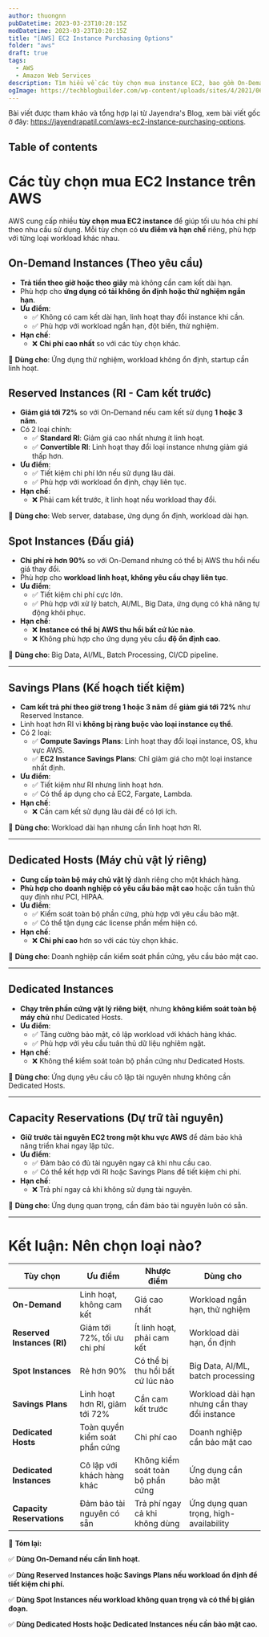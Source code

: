 ```yaml
---
author: thuongnn
pubDatetime: 2023-03-23T10:20:15Z
modDatetime: 2023-03-23T10:20:15Z
title: "[AWS] EC2 Instance Purchasing Options"
folder: "aws"
draft: true
tags:
  - AWS
  - Amazon Web Services
description: Tìm hiểu về các tùy chọn mua instance EC2, bao gồm On-Demand, Reserved, Spot và Dedicated Hosts.
ogImage: https://techblogbuilder.com/wp-content/uploads/sites/4/2021/06/techblogbuilder-home.png
---
```


Bài viết được tham khảo và tổng hợp lại từ Jayendra's Blog, xem bài viết gốc ở đây: https://jayendrapatil.com/aws-ec2-instance-purchasing-options.

## Table of contents

# **Các tùy chọn mua EC2 Instance trên AWS**

AWS cung cấp nhiều **tùy chọn mua EC2 instance** để giúp tối ưu hóa chi phí theo nhu cầu sử dụng. Mỗi tùy chọn có **ưu điểm và hạn chế** riêng, phù hợp với từng loại workload khác nhau.

## **On-Demand Instances (Theo yêu cầu)**

- **Trả tiền theo giờ hoặc theo giây** mà không cần cam kết dài hạn.
- Phù hợp cho **ứng dụng có tải không ổn định hoặc thử nghiệm ngắn hạn**.
- **Ưu điểm**:
  - ✅ Không có cam kết dài hạn, linh hoạt thay đổi instance khi cần.
  - ✅ Phù hợp với workload ngắn hạn, đột biến, thử nghiệm.
- **Hạn chế**:
  - ❌ **Chi phí cao nhất** so với các tùy chọn khác.

📌 **Dùng cho**: Ứng dụng thử nghiệm, workload không ổn định, startup cần linh hoạt.

## **Reserved Instances (RI - Cam kết trước)**

- **Giảm giá tới 72%** so với On-Demand nếu cam kết sử dụng **1 hoặc 3 năm**.
- Có 2 loại chính:
  - ✅ **Standard RI**: Giảm giá cao nhất nhưng ít linh hoạt.
  - ✅ **Convertible RI**: Linh hoạt thay đổi loại instance nhưng giảm giá thấp hơn.
- **Ưu điểm**:
  - ✅ Tiết kiệm chi phí lớn nếu sử dụng lâu dài.
  - ✅ Phù hợp với workload ổn định, chạy liên tục.
- **Hạn chế**:
  - ❌ Phải cam kết trước, ít linh hoạt nếu workload thay đổi.

📌 **Dùng cho**: Web server, database, ứng dụng ổn định, workload dài hạn.

## **Spot Instances (Đấu giá)**

- **Chi phí rẻ hơn 90%** so với On-Demand nhưng có thể bị AWS thu hồi nếu giá thay đổi.
- Phù hợp cho **workload linh hoạt, không yêu cầu chạy liên tục**.
- **Ưu điểm**:
  - ✅ Tiết kiệm chi phí cực lớn.
  - ✅ Phù hợp với xử lý batch, AI/ML, Big Data, ứng dụng có khả năng tự động khôi phục.
- **Hạn chế**:
  - ❌ **Instance có thể bị AWS thu hồi bất cứ lúc nào**.
  - ❌ Không phù hợp cho ứng dụng yêu cầu **độ ổn định cao**.

📌 **Dùng cho**: Big Data, AI/ML, Batch Processing, CI/CD pipeline.

---

## **Savings Plans (Kế hoạch tiết kiệm)**

- **Cam kết trả phí theo giờ trong 1 hoặc 3 năm** để **giảm giá tới 72%** như Reserved Instance.
- Linh hoạt hơn RI vì **không bị ràng buộc vào loại instance cụ thể**.
- Có 2 loại:
  - ✅ **Compute Savings Plans**: Linh hoạt thay đổi loại instance, OS, khu vực AWS.
  - ✅ **EC2 Instance Savings Plans**: Chỉ giảm giá cho một loại instance nhất định.
- **Ưu điểm**:
  - ✅ Tiết kiệm như RI nhưng linh hoạt hơn.
  - ✅ Có thể áp dụng cho cả EC2, Fargate, Lambda.
- **Hạn chế**:
  - ❌ Cần cam kết sử dụng lâu dài để có lợi ích.

📌 **Dùng cho**: Workload dài hạn nhưng cần linh hoạt hơn RI.

---

## **Dedicated Hosts (Máy chủ vật lý riêng)**

- **Cung cấp toàn bộ máy chủ vật lý** dành riêng cho một khách hàng.
- **Phù hợp cho doanh nghiệp có yêu cầu bảo mật cao** hoặc cần tuân thủ quy định như PCI, HIPAA.
- **Ưu điểm**:
  - ✅ Kiểm soát toàn bộ phần cứng, phù hợp với yêu cầu bảo mật.
  - ✅ Có thể tận dụng các license phần mềm hiện có.
- **Hạn chế**:
  - ❌ **Chi phí cao** hơn so với các tùy chọn khác.

📌 **Dùng cho**: Doanh nghiệp cần kiểm soát phần cứng, yêu cầu bảo mật cao.

---

## **Dedicated Instances**

- **Chạy trên phần cứng vật lý riêng biệt**, nhưng **không kiểm soát toàn bộ máy chủ** như Dedicated Hosts.
- **Ưu điểm**:
  - ✅ Tăng cường bảo mật, cô lập workload với khách hàng khác.
  - ✅ Phù hợp với yêu cầu tuân thủ dữ liệu nghiêm ngặt.
- **Hạn chế**:
  - ❌ Không thể kiểm soát toàn bộ phần cứng như Dedicated Hosts.

📌 **Dùng cho**: Ứng dụng yêu cầu cô lập tài nguyên nhưng không cần Dedicated Hosts.

---

## **Capacity Reservations (Dự trữ tài nguyên)**

- **Giữ trước tài nguyên EC2 trong một khu vực AWS** để đảm bảo khả năng triển khai ngay lập tức.
- **Ưu điểm**:
  - ✅ Đảm bảo có đủ tài nguyên ngay cả khi nhu cầu cao.
  - ✅ Có thể kết hợp với RI hoặc Savings Plans để tiết kiệm chi phí.
- **Hạn chế**:
  - ❌ Trả phí ngay cả khi không sử dụng tài nguyên.

📌 **Dùng cho**: Ứng dụng quan trọng, cần đảm bảo tài nguyên luôn có sẵn.

---

# **Kết luận: Nên chọn loại nào?**

| **Tùy chọn**                | **Ưu điểm**                    | **Nhược điểm**                    | **Dùng cho**                                 |
| --------------------------- | ------------------------------ | --------------------------------- | -------------------------------------------- |
| **On-Demand**               | Linh hoạt, không cam kết       | Giá cao nhất                      | Workload ngắn hạn, thử nghiệm                |
| **Reserved Instances (RI)** | Giảm tới 72%, tối ưu chi phí   | Ít linh hoạt, phải cam kết        | Workload dài hạn, ổn định                    |
| **Spot Instances**          | Rẻ hơn 90%                     | Có thể bị thu hồi bất cứ lúc nào  | Big Data, AI/ML, batch processing            |
| **Savings Plans**           | Linh hoạt hơn RI, giảm tới 72% | Cần cam kết trước                 | Workload dài hạn nhưng cần thay đổi instance |
| **Dedicated Hosts**         | Toàn quyền kiểm soát phần cứng | Chi phí cao                       | Doanh nghiệp cần bảo mật cao                 |
| **Dedicated Instances**     | Cô lập với khách hàng khác     | Không kiểm soát toàn bộ phần cứng | Ứng dụng cần bảo mật                         |
| **Capacity Reservations**   | Đảm bảo tài nguyên có sẵn      | Trả phí ngay cả khi không dùng    | Ứng dụng quan trọng, high-availability       |

📌 **Tóm lại:**

✅ **Dùng On-Demand nếu cần linh hoạt.**

✅ **Dùng Reserved Instances hoặc Savings Plans nếu workload ổn định để tiết kiệm chi phí.**

✅ **Dùng Spot Instances nếu workload không quan trọng và có thể bị gián đoạn.**

✅ **Dùng Dedicated Hosts hoặc Dedicated Instances nếu cần bảo mật cao.**
